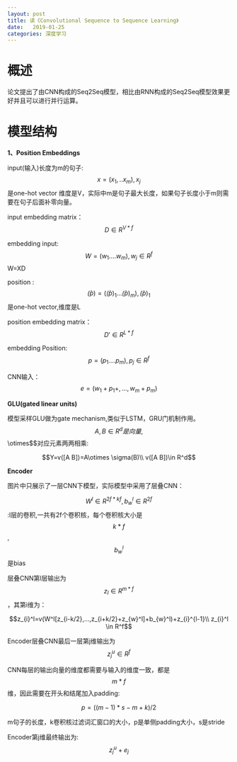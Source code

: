 ```yaml
---
layout: post
title: 读《Convolutional Sequence to Sequence Learning》
date:   2019-01-25
categories: 深度学习
---
```


# 概述

论文提出了由CNN构成的Seq2Seq模型，相比由RNN构成的Seq2Seq模型效果更好并且可以进行并行运算。

# 模型结构  

**1、Position Embeddings**   

input(输入)长度为m的句子:$$x=(x_{1},..x_{m}),x_{j}$$是one-hot vector 维度是V，实际中m是句子最大长度，如果句子长度小于m则需要在句子后面补零向量。     

input embedding matrix： $$D\in R^{V*f}$$    

embedding input: $$W=(w_{1}....w_{m}),w_{j}\in R^f$$  W=XD   

position :$$\hat(p)=(\hat(p)_{1}...\hat(p)_{m}),\hat(p)_{1}$$是one-hot vector,维度是L   

position embedding matrix： $$D'\in R^{L*f}$$    

embedding Position: $$p=(p_{1}....p_{m}),p_{j}\in R^f$$    

CNN输入：$$e=(w_{1}+p_{1}+,...,w_{m}+p_{m})$$   



**GLU(gated linear units)**  

模型采样GLU做为gate mechanism,类似于LSTM，GRU门机制作用。    
$$A,B \in R^{d}是向量,$$\otimes$$对应元素两两相乘:

$$Y=v([A B])=A\otimes \sigma(B)\\
v([A B])\in R^d$$  

**Encoder**  

图片中只展示了一层CNN下模型，实际模型中采用了层叠CNN： 

$$W^l\in R^{2f*kf},b_{w}^l \in R^{2f}$$:l层的卷积,一共有2f个卷积核，每个卷积核大小是$$k*f$$ , $$b_{w}^l$$是bias    

层叠CNN第l层输出为$$z_{l} \in R^{m*f}$$，其第i维为： 

$$z_{i}^l=v(W^l[z_{i-k/2},...,z_{i+k/2}+z_{w}^l]+b_{w}^l)+z_{i}^{l-1}\\
z_{i}^l \in R^f$$     

Encoder层叠CNN最后一层第j维输出为$$z_{j}^u\in R^f$$  

CNN每层的输出向量的维度都需要与输入的维度一致，都是$$m*f$$维，因此需要在开头和结尾加入padding:

$$p=((m-1)*s-m+k)/2$$

m句子的长度，k卷积核过滤词汇窗口的大小，p是单侧padding大小，s是stride  

Encoder第j维最终输出为:$$z_{j}^u+e_{j}$$

